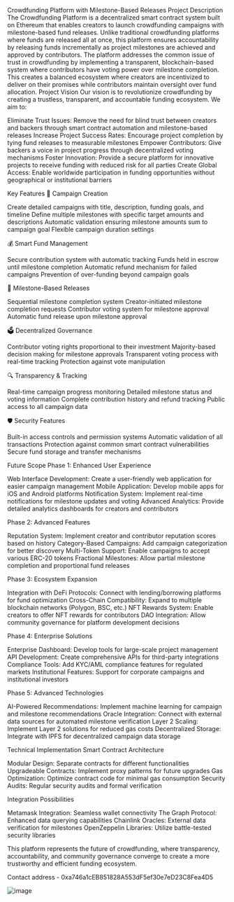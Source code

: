 Crowdfunding Platform with Milestone-Based Releases
Project Description
The Crowdfunding Platform is a decentralized smart contract system built on Ethereum that enables creators to launch crowdfunding campaigns with milestone-based fund releases. Unlike traditional crowdfunding platforms where funds are released all at once, this platform ensures accountability by releasing funds incrementally as project milestones are achieved and approved by contributors.
The platform addresses the common issue of trust in crowdfunding by implementing a transparent, blockchain-based system where contributors have voting power over milestone completion. This creates a balanced ecosystem where creators are incentivized to deliver on their promises while contributors maintain oversight over fund allocation.
Project Vision
Our vision is to revolutionize crowdfunding by creating a trustless, transparent, and accountable funding ecosystem. We aim to:

Eliminate Trust Issues: Remove the need for blind trust between creators and backers through smart contract automation and milestone-based releases
Increase Project Success Rates: Encourage project completion by tying fund releases to measurable milestones
Empower Contributors: Give backers a voice in project progress through decentralized voting mechanisms
Foster Innovation: Provide a secure platform for innovative projects to receive funding with reduced risk for all parties
Create Global Access: Enable worldwide participation in funding opportunities without geographical or institutional barriers

Key Features
🚀 Campaign Creation

Create detailed campaigns with title, description, funding goals, and timeline
Define multiple milestones with specific target amounts and descriptions
Automatic validation ensuring milestone amounts sum to campaign goal
Flexible campaign duration settings

💰 Smart Fund Management

Secure contribution system with automatic tracking
Funds held in escrow until milestone completion
Automatic refund mechanism for failed campaigns
Prevention of over-funding beyond campaign goals

🎯 Milestone-Based Releases

Sequential milestone completion system
Creator-initiated milestone completion requests
Contributor voting system for milestone approval
Automatic fund release upon milestone approval

🗳️ Decentralized Governance

Contributor voting rights proportional to their investment
Majority-based decision making for milestone approvals
Transparent voting process with real-time tracking
Protection against vote manipulation

🔍 Transparency & Tracking

Real-time campaign progress monitoring
Detailed milestone status and voting information
Complete contribution history and refund tracking
Public access to all campaign data

🛡️ Security Features

Built-in access controls and permission systems
Automatic validation of all transactions
Protection against common smart contract vulnerabilities
Secure fund storage and transfer mechanisms

Future Scope
Phase 1: Enhanced User Experience

Web Interface Development: Create a user-friendly web application for easier campaign management
Mobile Application: Develop mobile apps for iOS and Android platforms
Notification System: Implement real-time notifications for milestone updates and voting
Advanced Analytics: Provide detailed analytics dashboards for creators and contributors

Phase 2: Advanced Features

Reputation System: Implement creator and contributor reputation scores based on history
Category-Based Campaigns: Add campaign categorization for better discovery
Multi-Token Support: Enable campaigns to accept various ERC-20 tokens
Fractional Milestones: Allow partial milestone completion and proportional fund releases

Phase 3: Ecosystem Expansion

Integration with DeFi Protocols: Connect with lending/borrowing platforms for fund optimization
Cross-Chain Compatibility: Expand to multiple blockchain networks (Polygon, BSC, etc.)
NFT Rewards System: Enable creators to offer NFT rewards for contributors
DAO Integration: Allow community governance for platform development decisions

Phase 4: Enterprise Solutions

Enterprise Dashboard: Develop tools for large-scale project management
API Development: Create comprehensive APIs for third-party integrations
Compliance Tools: Add KYC/AML compliance features for regulated markets
Institutional Features: Support for corporate campaigns and institutional investors

Phase 5: Advanced Technologies

AI-Powered Recommendations: Implement machine learning for campaign and milestone recommendations
Oracle Integration: Connect with external data sources for automated milestone verification
Layer 2 Scaling: Implement Layer 2 solutions for reduced gas costs
Decentralized Storage: Integrate with IPFS for decentralized campaign data storage

Technical Implementation
Smart Contract Architecture

Modular Design: Separate contracts for different functionalities
Upgradeable Contracts: Implement proxy patterns for future upgrades
Gas Optimization: Optimize contract code for minimal gas consumption
Security Audits: Regular security audits and formal verification

Integration Possibilities

Metamask Integration: Seamless wallet connectivity
The Graph Protocol: Enhanced data querying capabilities
Chainlink Oracles: External data verification for milestones
OpenZeppelin Libraries: Utilize battle-tested security libraries

This platform represents the future of crowdfunding, where transparency, accountability, and community governance converge to create a more trustworthy and efficient funding ecosystem.

Contact address - 0xa746a1cEB851828A553dF5ef30e7eD23C8Fea4D5

![image](https://github.com/user-attachments/assets/2903c8df-4113-4ddf-9e19-33220dd0689b)

